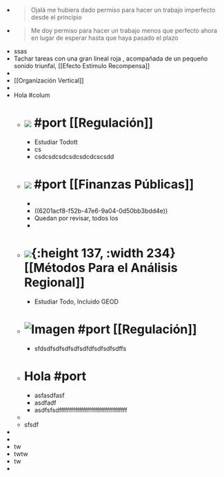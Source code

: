 - > Ojalá me hubiera dado permiso para hacer un trabajo imperfecto desde el principio
- > Me doy permiso para hacer un trabajo menos que perfecto ahora en lugar de esperar hasta que haya pasado el plazo
- ssas
- Tachar tareas con una gran lineal roja , acompañada de un pequeño sonido triunfal, [[Efecto Estimulo Recompensa]]
-
- [[Organización Vertical]]
-
- Hola #colum
	- # ![](https://blog.correteandolachuleta.espino.info/files/2017/12/crowd-market-604x270.jpg) #port  [[Regulación]]
		- Estudiar Todott
		- cs
		- csdcsdcsdcsdcsdcdcscsdd
	- # ![](https://m.media-amazon.com/images/I/91OGvkgkEbL._AC_SL1500_.jpg) #port  [[Finanzas Públicas]]
		-
		- ((6201acf8-f52b-47e6-9a04-0d50bb3bdd4e))
		- Quedan  por revisar, todos los
		-
	- # ![](https://www.wto.org/images/img_index/photos/pr688_md.jpg){:height 137, :width 234}  [[Métodos Para el Análisis Regional]]
		- Estudiar Todo, Incluido GEOD
	- # ![Imagen](https://quenoticias.com/wp-content/uploads/2021/06/Dolares-Pixabay-V-K.jpg) #port  [[Regulación]]
		- sfdsdfsdfsdfsdfsdfdfsdfsdfsdffs
	- # Hola #port
		- asfasdfasf
		- asdfadf
		- asdfsfsdffffffffffffffffffffffffffffffffff
	-
	- sfsdf
-
-
- tw
- twtw
- tw
-